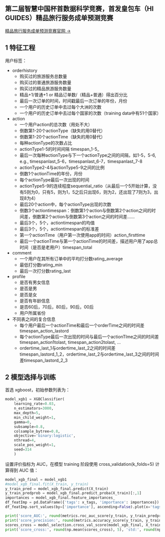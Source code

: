 ## 第二届智慧中国杯首数据科学竞赛，首发皇包车（HI GUIDES）精品旅行服务成单预测竞赛

[精品旅行服务成单预测竞赛官网 ->](http://www.dcjingsai.com/common/cmpt/%E7%B2%BE%E5%93%81%E6%97%85%E8%A1%8C%E6%9C%8D%E5%8A%A1%E6%88%90%E5%8D%95%E9%A2%84%E6%B5%8B_%E7%AB%9E%E8%B5%9B%E4%BF%A1%E6%81%AF.html)

## 1 特征工程

用户标签：

- orderhistory
  - 购买过的旅游服务总数量
  - 购买过的普通旅游服务数量
  - 购买过的精品旅游服务数量
  - 精品+1/普通+1 or 精品订单数/（精品+普通）得出百分比
  - 最后一次订单的时间，时间戳最后一次订单的年份，月份
  - 一个用户的历史订单中去过每个大洲的次数
  - 一个用户的历史订单中去过每个国家的次数（training data中有51个国家）
- action
  - 一个用户action的总次数（用处不大）
  - 倒数第1-20个actionType（缺失的用0替代）
  - 倒数第1-20个actionTime（缺失的用0替代）
  - 每种actionType的次数占比
  - actionType1-5的时间间隔 timespan_1-5_
  - 最后一次每种actionType与下一个actionType之间的间隔，如1-5，5-6, e.g., timespanlast_5-6，timespanlast_6-7，timespanlast_7-8
  - actionType2-4与actionType5-9之间的比例
  - 倒数1个actionTime的年份，月份
  - 每个actionType最后一次出现的时间
  - actionType5-9的连续程度sequential_ratio（从最后一个5开始计算，没有5则为0，只有5，则为1，5之后只出现6，则为2，还出现了7则为3，出现8为4）
  - 最后20个action中，每个actionType出现的次数
  - 倒数3个actiontimespan：倒数第1个action与倒数第2个action之间的时间差，倒数第2个action与倒数第3个action之间的时间差……
  - 最后3个，5个，actiontimespan的均值
  - 最后3个，5个，actiontimespan的标准差
  - 第一个actionTime（用户第一次使用app的时间）action_firsttime
  - 最后一个actionTime与第一个actionTime的时间差，描述用户用了app总时间（是否是老用户）timespan_total
- comment
  - 一个用户在其所有订单中的平均打分数rating_average
  - 最低打分数rating_min
  - 最后一次打分数rating_last
- profile
  - 是否有男女信息
  - 是否是男
  - 是否是女
  - 是否有年龄信息
  - 是否60后，70后，80后，90后，00后
  - 用户所属省份
- 不同表之间的复合信息
  - 每个用户最后一个actionTime和最后一个orderTime之间的时间差 timespan_action_lastord
  - 每个actionType最后一次出现的时间与最后一个actionTIme之间的时间差 timespan_action1tolast, timespan_action2tolast, ...
  - ordertime_last_1与ordertime_last_2之间的时间差timespan_lastord_1_2，ordertime_last_2与ordertime_last_3之间的时间差timespan_lastord_2_3

## 2 模型选择与训练

首选 xgboost，初始参数列表为：

```python
model_xgb1 = XGBClassifier(
    learning_rate=0.03,
    n_estimators=3000,
    max_depth=5,
    min_child_weight=1,
    gamma=0,
    subsample=0.8,
    colsample_bytree=0.8,
    objective='binary:logistic',
    nthread=4,
    scale_pos_weight=1,
    seed=314
    )
```
设置评价指标为 AUC，在模型 training 阶段使用 cross_validation(k_folds=5) 计算得到 AUC 值：

```python
model_xgb_final = model_xgb1
#model_xgb_final.fit(X_train, y_train)
y_train_pred = model_xgb_final.predict(X_train)
y_train_predprob = model_xgb_final.predict_proba(X_train)[:,1]
importances = model_xgb_final.feature_importances_
df_featImp = pd.DataFrame({'tags': x_tags, 'importance': importances})
df_featImp.sort_values(by=['importance'], ascending=False).plot(x='tags', y='importance', kind='bar')

print('score_AUC:', round(metrics.roc_auc_score(y_train, y_train_predprob), 5))
print('score_precision:', round(metrics.accuracy_score(y_train, y_train_pred), 5))
scores_cross = model_selection.cross_val_score(model_xgb_final, X_train, y_train, cv=5, scoring='roc_auc')
print('score_cross:', round(np.mean(scores_cross), 5), 'std:', round(np.std(scores_cross), 5))
```

